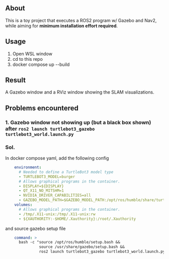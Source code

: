 ## About
This is a toy project that executes a ROS2 program w/ Gazebo and Nav2, while aiming for **minimum installation effort required**.

## Usage
1. Open WSL window
2. cd to this repo
3. docker compose up --build

## Result
A Gazebo window and a RViz window showing the SLAM visualizations.

## Problems encountered
### 1. Gazebo window not showing up (but a black box shown) after `ros2 launch turtlebot3_gazebo turtlebot3_world.launch.py` 
### Sol.
In docker compose yaml, add the following config
```yaml
    environment:
      # Needed to define a TurtleBot3 model type
      - TURTLEBOT3_MODEL=burger
      # Allows graphical programs in the container.
      - DISPLAY=${DISPLAY}
      - QT_X11_NO_MITSHM=1
      - NVIDIA_DRIVER_CAPABILITIES=all
      - GAZEBO_MODEL_PATH=$GAZEBO_MODEL_PATH:/opt/ros/humble/share/turtlebot3_gazebo/models
    volumes:
      # Allows graphical programs in the container.
      - /tmp/.X11-unix:/tmp/.X11-unix:rw
      - ${XAUTHORITY:-$HOME/.Xauthority}:/root/.Xauthority
```
and source gazebo setup file
```yaml
    command: >
      bash -c "source /opt/ros/humble/setup.bash &&
               source /usr/share/gazebo/setup.bash &&
               ros2 launch turtlebot3_gazebo turtlebot3_world.launch.py"
```